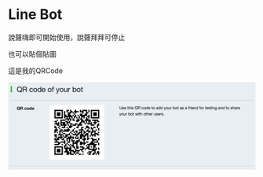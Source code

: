 # Line Bot 

說聲嗨即可開始使用，說聲拜拜可停止

也可以貼個貼圖

這是我的QRCode

![](https://raw.githubusercontent.com/blazers08/line-bot/master/QRCode.png)